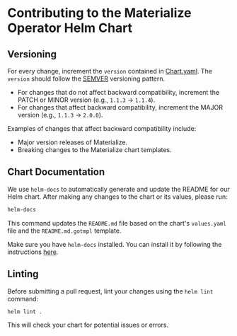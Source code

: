 # Contributing to the Materialize Operator Helm Chart

## Versioning

For every change, increment the `version` contained in [Chart.yaml](https://github.com/cockroachdb/helm-charts/blob/master/cockroachdb/Chart.yaml). The `version` should follow the [SEMVER](https://semver.org/) versioning pattern.

- For changes that do not affect backward compatibility, increment the PATCH or MINOR version (e.g., `1.1.3` -> `1.1.4`).
- For changes that affect backward compatibility, increment the MAJOR version (e.g., `1.1.3` -> `2.0.0`).

Examples of changes that affect backward compatibility include:
- Major version releases of Materialize.
- Breaking changes to the Materialize chart templates.

## Chart Documentation

We use `helm-docs` to automatically generate and update the README for our Helm chart. After making any changes to the chart or its values, please run:

```bash
helm-docs
```

This command updates the `README.md` file based on the chart's `values.yaml` file and the `README.md.gotmpl` template.

Make sure you have `helm-docs` installed. You can install it by following the instructions [here](https://github.com/norwoodj/helm-docs).

## Linting

Before submitting a pull request, lint your changes using the `helm lint` command:

```bash
helm lint .
```

This will check your chart for potential issues or errors.
